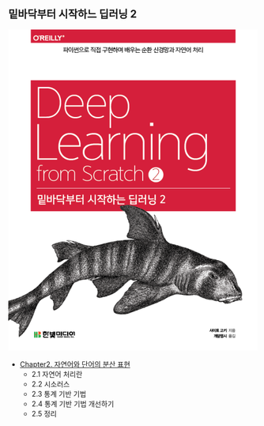 ## 밑바닥부터 시작하느 딥러닝 2
![](./cover-2.png)
- [Chapter2. 자연어와 단어의 분산 표현](https://foul-beechnut-069.notion.site/Chapter2-2d43eafacb2a46738588c5f86482684f)
  - 2.1 자연어 처리란
  - 2.2 시소러스
  - 2.3 통계 기반 기법
  - 2.4 통계 기반 기법 개선하기
  - 2.5 정리
